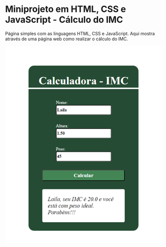 # Miniprojeto em HTML, CSS e JavaScript - Cálculo do IMC

Página simples com as linguagens HTML, CSS e JavaScript. Aqui mostra através de uma página web como realizar o cálculo do IMC.

<img src = "https://github.com/allesantos/allesantos/blob/main/imagens/imc.png">
